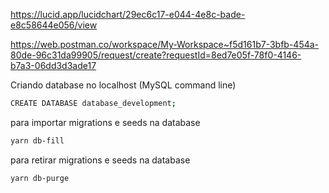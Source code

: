 
https://lucid.app/lucidchart/29ec6c17-e044-4e8c-bade-e8c58644e056/view

https://web.postman.co/workspace/My-Workspace~f5d161b7-3bfb-454a-80de-96c31da99905/request/create?requestId=8ed7e05f-78f0-4146-b7a3-06dd3d3ade17

Criando database no localhost (MySQL command line)
```bash
CREATE DATABASE database_development;
```

para importar migrations e seeds na database
```bash
yarn db-fill
```

para retirar migrations e seeds na database
```bash
yarn db-purge
```
